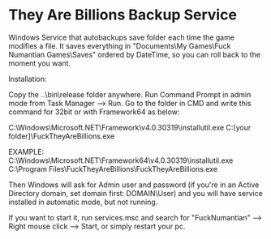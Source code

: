 # They Are Billions Backup Service
Windows Service that autobackups save folder each time the game modifies a file. It saves everything in "Documents\My Games\Fuck Numantian Games\Saves" ordered by DateTime, so you can roll back to the moment you want.

Installation:

Copy the ..\bin\release folder anywhere. Run Command Prompt in admin mode from Task Manager --> Run. Go to the folder in CMD and write this command for 32bit or with Framework64 as below:

C:\Windows\Microsoft.NET\Framework\v4.0.30319\installutil.exe C:\[your folder]\FuckTheyAreBillions.exe

EXAMPLE:
C:\Windows\Microsoft.NET\Framework64\v4.0.30319\installutil.exe C:\Program Files\FuckTheyAreBillions\FuckTheyAreBillions.exe

Then Windows will ask for Admin user and password (if you're in an Active Directory domain, set domain first: DOMAIN\User) and you will have service installed in automatic mode, but not running.

If you want to start it, run services.msc and search for "FuckNumantian" --> Right mouse click --> Start, or simply restart your pc.
